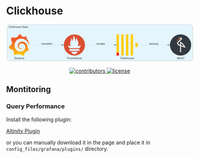 # Clickhouse


<p align=center>
<img src="assets/images/clickhouse_repository_cover.png" alt="clickhouse cover packages">
</p>

<p align=center>
    <a href="https://github.com/mostafaghadimi/clickhouse/graphs/contributors">
    <img src="https://img.shields.io/github/contributors-anon/mostafaghadimi/clickhouse?color=yellow&style=flat-square" alt="contributors">
    </a>
    <a href="https://github.com/mostafaghadimi/clickhouse/LICENSE"> 
    <img src="https://img.shields.io/badge/MIT-blue.svg?style=flat-square&label=license" alt="license">
</a>
</p>

## Montitoring

### Query Performance

Install the following plugin:

[Altinity Plugin](https://grafana.com/grafana/plugins/vertamedia-clickhouse-datasource)

or you can manually download it in the page and place it in `config_files/grafana/plugins/` directory.
